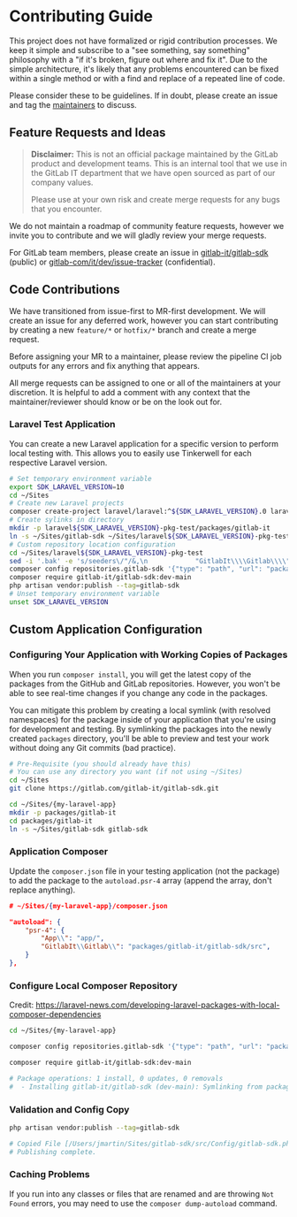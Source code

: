 # Contributing Guide

This project does not have formalized or rigid contribution processes. We keep it simple and subscribe to a "see something, say something" philosophy with a "if it's broken, figure out where and fix it". Due to the simple architecture, it's likely that any problems encountered can be fixed within a single method or with a find and replace of a repeated line of code.

Please consider these to be guidelines. If in doubt, please create an issue and tag the [maintainers](README.md#maintainers) to discuss.

## Feature Requests and Ideas

> **Disclaimer:** This is not an official package maintained by the GitLab product and development teams. This is an internal tool that we use in the GitLab IT department that we have open sourced as part of our company values.
>
> Please use at your own risk and create merge requests for any bugs that you encounter.

We do not maintain a roadmap of community feature requests, however we invite you to contribute and we will gladly review your merge requests.

For GitLab team members, please create an issue in [gitlab-it/gitlab-sdk](https://gitlab.com/gitlab-it/gitlab-sdk/-/issues) (public) or [gitlab-com/it/dev/issue-tracker](https://gitlab.com/gitlab-com/it/dev/issue-tracker) (confidential).

## Code Contributions

We have transitioned from issue-first to MR-first development. We will create an issue for any deferred work, however you can start contributing by creating a new `feature/*` or `hotfix/*` branch and create a merge request.

Before assigning your MR to a maintainer, please review the pipeline CI job outputs for any errors and fix anything that appears.

All merge requests can be assigned to one or all of the maintainers at your discretion. It is helpful to add a comment with any context that the maintainer/reviewer should know or be on the look out for.

### Laravel Test Application

You can create a new Laravel application for a specific version to perform local testing with. This allows you to easily use Tinkerwell for each
respective Laravel version.

```bash
# Set temporary environment variable
export SDK_LARAVEL_VERSION=10
cd ~/Sites
# Create new Laravel projects
composer create-project laravel/laravel:^${SDK_LARAVEL_VERSION}.0 laravel${SDK_LARAVEL_VERSION}-pkg-test
# Create sylinks in directory
mkdir -p laravel${SDK_LARAVEL_VERSION}-pkg-test/packages/gitlab-it
ln -s ~/Sites/gitlab-sdk ~/Sites/laravel${SDK_LARAVEL_VERSION}-pkg-test/packages/gitlab-it/gitlab-sdk
# Custom repository location configuration
cd ~/Sites/laravel${SDK_LARAVEL_VERSION}-pkg-test
sed -i '.bak' -e 's/seeders\/"/&,\n            "GitlabIt\\\\Gitlab\\\\": "packages\/gitlab-it\/gitlab-sdk\/src"/g' composer.json
composer config repositories.gitlab-sdk '{"type": "path", "url": "packages/gitlab-it/gitlab-sdk"}' --file composer.json
composer require gitlab-it/gitlab-sdk:dev-main
php artisan vendor:publish --tag=gitlab-sdk
# Unset temporary environment variable
unset SDK_LARAVEL_VERSION
```

## Custom Application Configuration

### Configuring Your Application with Working Copies of Packages

When you run `composer install`, you will get the latest copy of the packages from the GitHub and GitLab repositories. However, you won't be able to see real-time changes if you change any code in the packages.

You can mitigate this problem by creating a local symlink (with resolved namespaces) for the package inside of your application that you're using for development and testing. By symlinking the packages into the newly created `packages` directory, you'll be able to preview and test your work without doing any Git commits (bad practice).

```bash
# Pre-Requisite (you should already have this)
# You can use any directory you want (if not using ~/Sites)
cd ~/Sites
git clone https://gitlab.com/gitlab-it/gitlab-sdk.git
```

```bash
cd ~/Sites/{my-laravel-app}
mkdir -p packages/gitlab-it
cd packages/gitlab-it
ln -s ~/Sites/gitlab-sdk gitlab-sdk
```

### Application Composer

Update the `composer.json` file in your testing application (not the package) to add the package to the `autoload.psr-4` array (append the array, don't replace anything).

```json
# ~/Sites/{my-laravel-app}/composer.json

"autoload": {
    "psr-4": {
        "App\\": "app/",
        "GitlabIt\\Gitlab\\": "packages/gitlab-it/gitlab-sdk/src",
    }
},
```

### Configure Local Composer Repository

Credit: https://laravel-news.com/developing-laravel-packages-with-local-composer-dependencies

```bash
cd ~/Sites/{my-laravel-app}

composer config repositories.gitlab-sdk '{"type": "path", "url": "packages/gitlab-it/gitlab-sdk"}' --file composer.json

composer require gitlab-it/gitlab-sdk:dev-main

# Package operations: 1 install, 0 updates, 0 removals
#  - Installing gitlab-it/gitlab-sdk (dev-main): Symlinking from packages/gitlab-it/gitlab-sdk
```

### Validation and Config Copy

```bash
php artisan vendor:publish --tag=gitlab-sdk

# Copied File [/Users/jmartin/Sites/gitlab-sdk/src/Config/gitlab-sdk.php] To [/config/gitlab-sdk.php]
# Publishing complete.
```

### Caching Problems

If you run into any classes or files that are renamed and are throwing `Not Found` errors, you may need to use the `composer dump-autoload` command.
